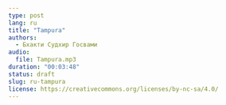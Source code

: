 ```yaml
---
type: post
lang: ru
title: "Tampura"
authors:
  - Бхакти Судхир Госвами
audio:
  file: Tampura.mp3
duration: "00:03:48"
status: draft
slug: ru-tampura
license: https://creativecommons.org/licenses/by-nc-sa/4.0/
---
```


